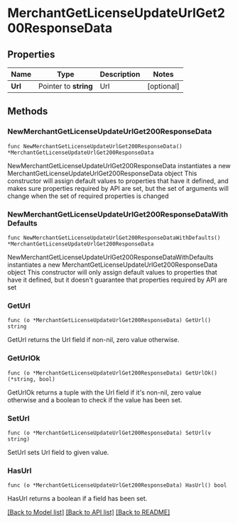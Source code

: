 # MerchantGetLicenseUpdateUrlGet200ResponseData

## Properties

Name | Type | Description | Notes
------------ | ------------- | ------------- | -------------
**Url** | Pointer to **string** | Url | [optional] 

## Methods

### NewMerchantGetLicenseUpdateUrlGet200ResponseData

`func NewMerchantGetLicenseUpdateUrlGet200ResponseData() *MerchantGetLicenseUpdateUrlGet200ResponseData`

NewMerchantGetLicenseUpdateUrlGet200ResponseData instantiates a new MerchantGetLicenseUpdateUrlGet200ResponseData object
This constructor will assign default values to properties that have it defined,
and makes sure properties required by API are set, but the set of arguments
will change when the set of required properties is changed

### NewMerchantGetLicenseUpdateUrlGet200ResponseDataWithDefaults

`func NewMerchantGetLicenseUpdateUrlGet200ResponseDataWithDefaults() *MerchantGetLicenseUpdateUrlGet200ResponseData`

NewMerchantGetLicenseUpdateUrlGet200ResponseDataWithDefaults instantiates a new MerchantGetLicenseUpdateUrlGet200ResponseData object
This constructor will only assign default values to properties that have it defined,
but it doesn't guarantee that properties required by API are set

### GetUrl

`func (o *MerchantGetLicenseUpdateUrlGet200ResponseData) GetUrl() string`

GetUrl returns the Url field if non-nil, zero value otherwise.

### GetUrlOk

`func (o *MerchantGetLicenseUpdateUrlGet200ResponseData) GetUrlOk() (*string, bool)`

GetUrlOk returns a tuple with the Url field if it's non-nil, zero value otherwise
and a boolean to check if the value has been set.

### SetUrl

`func (o *MerchantGetLicenseUpdateUrlGet200ResponseData) SetUrl(v string)`

SetUrl sets Url field to given value.

### HasUrl

`func (o *MerchantGetLicenseUpdateUrlGet200ResponseData) HasUrl() bool`

HasUrl returns a boolean if a field has been set.


[[Back to Model list]](../README.md#documentation-for-models) [[Back to API list]](../README.md#documentation-for-api-endpoints) [[Back to README]](../README.md)


